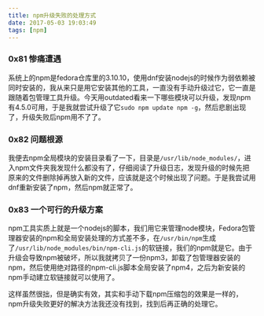 ```yaml
---
title: npm升级失败的处理方式
date: 2017-05-03 19:03:49
tags: [npm]
---
```


### 0x81 惨痛遭遇
系统上的npm是fedora仓库里的3.10.10，使用dnf安装nodejs的时候作为弱依赖被同时安装的，我从来只是用它安装其他的工具，一直没有手动升级过它，它一直是跟随着包管理工具升级。今天用outdated看来一下哪些模块可以升级，发现npm有4.5.0可用，于是我就尝试升级了它`sudo npm update npm -g`，然后悲剧出现了，升级失败后npm用不了了。

### 0x82 问题根源
我便去npm全局模块的安装目录看了一下，目录是`/usr/lib/node_modules/`，进入npm文件夹我发现什么都没有了，仔细阅读了升级日志，发现升级的时候先把原来的文件删除掉再放入新的文件，应该就是这个时候出现了问题。于是我尝试用dnf重新安装了npm，然后npm就正常了。

### 0x83 一个可行的升级方案
npm工具实质上就是一个nodejs的脚本，我们用它来管理node模块，Fedora包管理器安装的npm和全局安装处理的方式差不多，在`/usr/bin/npm`生成了`/usr/lib/node_modules/bin/npm-cli.js`的软链接，我们的npm就是它。由于升级会导致npm被破坏，所以我就拷贝了一份npm3，卸载了包管理器安装的npm，然后使用绝对路径的npm-cli.js脚本全局安装了npm4，之后为新安装的npm手动建立软链接就可以使用了。

这样虽然很拙，但是确实有效，其实和手动下载npm压缩包的效果是一样的，npm升级失败更好的解决方法我还没有找到，找到后再正确的处理它。
